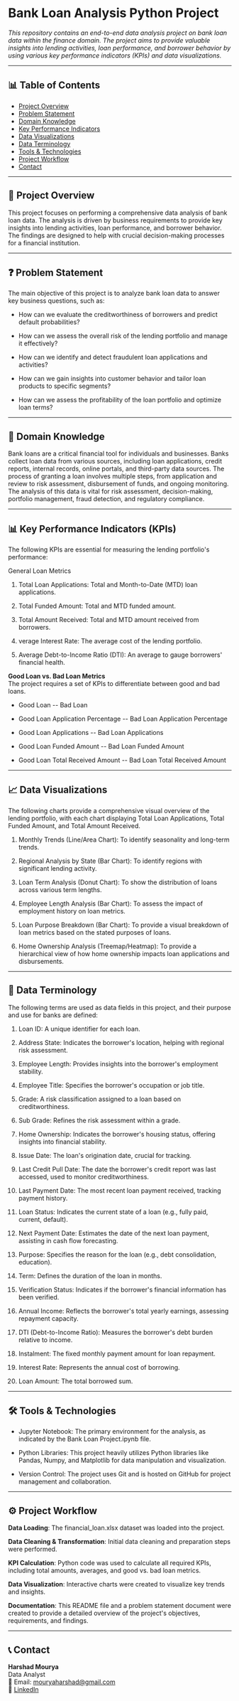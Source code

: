 # Bank Loan Analysis Python Project

_This repository contains an end-to-end data analysis project on bank loan data within the finance domain. The project aims to provide valuable insights into lending activities, loan performance, and borrower behavior by using various key performance indicators (KPIs) and data visualizations._

---

## 📊 Table of Contents
- <a href="#project-overview">Project Overview</a>
- <a href="#problem-statement">Problem Statement</a>
- <a href="#domain-knowledge">Domain Knowledge</a>
- <a href="#key-performance-indicators">Key Performance Indicators</a>
- <a href="#data-visualizations">Data Visualizations</a>
- <a href="#data-terminology">Data Terminology</a>
- <a href="#tools--technologies">Tools & Technologies</a>
- <a href="#project-workflow">Project Workflow</a>
- <a href="#contact">Contact</a>

---
<h2><a class="anchor" id="project-overview"></a>📂 Project Overview</h2>

This project focuses on performing a comprehensive data analysis of bank loan data. The analysis is driven by business requirements to provide key insights into lending activities, loan performance, and borrower behavior. The findings are designed to help with crucial decision-making processes for a financial institution.

---
<h2><a class="anchor" id="problem-statement"></a>❓ Problem Statement</h2>

The main objective of this project is to analyze bank loan data to answer key business questions, such as:

- How can we evaluate the creditworthiness of borrowers and predict default probabilities?

- How can we assess the overall risk of the lending portfolio and manage it effectively?

- How can we identify and detect fraudulent loan applications and activities?

- How can we gain insights into customer behavior and tailor loan products to specific segments?

- How can we assess the profitability of the loan portfolio and optimize loan terms?

---
<h2><a class="anchor" id="domain-knowledge"></a>🧠 Domain Knowledge</h2>

Bank loans are a critical financial tool for individuals and businesses. Banks collect loan data from various sources, including loan applications, credit reports, internal records, online portals, and third-party data sources. The process of granting a loan involves multiple steps, from application and review to risk assessment, disbursement of funds, and ongoing monitoring. The analysis of this data is vital for risk assessment, decision-making, portfolio management, fraud detection, and regulatory compliance.

---
<h2><a class="anchor" id="key-performance-indicators"></a>📊 Key Performance Indicators (KPIs)</h2>

The following KPIs are essential for measuring the lending portfolio's performance:

General Loan Metrics

1. Total Loan Applications: Total and Month-to-Date (MTD) loan applications.

2. Total Funded Amount: Total and MTD funded amount.

3. Total Amount Received: Total and MTD amount received from borrowers.

4. verage Interest Rate: The average cost of the lending portfolio.

5. Average Debt-to-Income Ratio (DTI): An average to gauge borrowers' financial health.

**Good Loan vs. Bad Loan Metrics**<br>
The project requires a set of KPIs to differentiate between good and bad loans.

- Good Loan -- Bad Loan  

- Good Loan Application Percentage -- Bad Loan Application Percentage 

- Good Loan Applications -- Bad Loan Applications

- Good Loan Funded Amount -- Bad Loan Funded Amount 

- Good Loan Total Received Amount -- Bad Loan Total Received Amount 

---
<h2><a class="anchor" id="data-visualizations"></a>📈 Data Visualizations</h2>

The following charts provide a comprehensive visual overview of the lending portfolio, with each chart displaying 
Total Loan Applications, Total Funded Amount, and Total Amount Received.

1. Monthly Trends (Line/Area Chart): To identify seasonality and long-term trends.

2. Regional Analysis by State (Bar Chart): To identify regions with significant lending activity.

3. Loan Term Analysis (Donut Chart): To show the distribution of loans across various term lengths.

4. Employee Length Analysis (Bar Chart): To assess the impact of employment history on loan metrics.

5. Loan Purpose Breakdown (Bar Chart): To provide a visual breakdown of loan metrics based on the stated purposes of loans.

6. Home Ownership Analysis (Treemap/Heatmap): To provide a hierarchical view of how home ownership impacts loan applications and disbursements.

---
<h2><a class="anchor" id="data-terminology"></a>📖 Data Terminology</h2>
The following terms are used as data fields in this project, and their purpose and use for banks are defined:

1. Loan ID: A unique identifier for each loan.

2. Address State: Indicates the borrower's location, helping with regional risk assessment.

3. Employee Length: Provides insights into the borrower's employment stability.

4. Employee Title: Specifies the borrower's occupation or job title.

5. Grade: A risk classification assigned to a loan based on creditworthiness.

6. Sub Grade: Refines the risk assessment within a grade.

7. Home Ownership: Indicates the borrower's housing status, offering insights into financial stability.

8. Issue Date: The loan's origination date, crucial for tracking.

9. Last Credit Pull Date: The date the borrower's credit report was last accessed, used to monitor creditworthiness.

10. Last Payment Date: The most recent loan payment received, tracking payment history.

11. Loan Status: Indicates the current state of a loan (e.g., fully paid, current, default).

12. Next Payment Date: Estimates the date of the next loan payment, assisting in cash flow forecasting.

13. Purpose: Specifies the reason for the loan (e.g., debt consolidation, education).

14. Term: Defines the duration of the loan in months.

15. Verification Status: Indicates if the borrower's financial information has been verified.

16. Annual Income: Reflects the borrower's total yearly earnings, assessing repayment capacity.

17. DTI (Debt-to-Income Ratio): Measures the borrower's debt burden relative to income. 

18. Instalment: The fixed monthly payment amount for loan repayment.

19. Interest Rate: Represents the annual cost of borrowing.

20. Loan Amount: The total borrowed sum.

---
<h2><a class="anchor" id="tools--technologies"></a>🛠️ Tools & Technologies</h2>

- Jupyter Notebook: The primary environment for the analysis, as indicated by the Bank Loan Project.ipynb file.

- Python Libraries: This project heavily utilizes Python libraries like Pandas, Numpy, and Matplotlib for data manipulation and visualization.

- Version Control: The project uses Git and is hosted on GitHub for project management and collaboration.

---
<h2><a class="anchor" id="project-workflow"></a>⚙️ Project Workflow</h2>

**Data Loading**: The financial_loan.xlsx dataset was loaded into the project.

**Data Cleaning & Transformation**: Initial data cleaning and preparation steps were performed.

**KPI Calculation**: Python code was used to calculate all required KPIs, including total amounts, averages, and good vs. bad loan metrics.

**Data Visualization**: Interactive charts were created to visualize key trends and insights.

**Documentation**: This README file and a problem statement document were created to provide a detailed overview of the project's objectives, requirements, and findings.

---
<h2><a class="anchor" id="contact"></a>📞 Contact</h2>

**Harshad Mourya**<br>
Data Analyst<br>
📧 Email: mouryaharshad@gmail.com<br>
🔗 [LinkedIn](https://www.linkedin.com/in/harshad-mourya/)